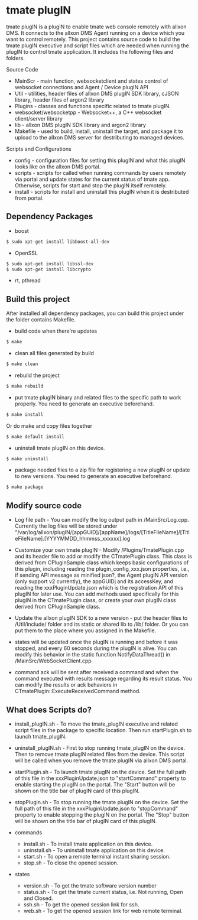 # tmate plugIN

tmate plugIN is a plugIN to enable tmate web console remotely with allxon DMS. It connects to the allxon DMS Agent running on a device which you want to control remotely.
This project contains source code to build the tmate plugIN executive and script files which are needed when running the plugIN to control tmate application. It includes the following files and folders.

Source Code
- MainScr - main function, websocketclient and states control of websocket connections and Agent / Device plugIN API
- Util - utilities, header files of allxon DMS plugIN SDK library, cJSON library, header files of argon2 library
- Plugins - classes and functions specific related to tmate plugIN.
- websocket/websocketpp - Websocket++, a C++ websocket client/server library
- lib - allxon DMS plugIN SDK library and argon2 library
- Makefile -  used to build, install, uninstall the target, and package it to upload to the allxon DMS server for destributing to managed devices.

Scripts and Configurations
- config - configuration files for setting this plugIN and what this plugIN looks like on the allxon DMS portal.
- scripts - scripts for called when running commands by users remotely via portal and update states for the current status of tmate app. Otherwise, scripts for start and stop the plugIN itself remotely.
- install - scripts for install and uninstall this plugIN when it is destributed from portal.

## Dependency Packages

- boost
 ```bash
 $ sudo apt-get install libboost-all-dev
 ```
- OpenSSL
 ```bash
 $ sudo apt-get install libssl-dev
 $ sudo apt-get install libcrypto
 ```
- rt, pthread

## Build this project

After installed all dependency packages, you can build this project under the folder contains Makefile.
- build code when there're updates
 ```bash
 $ make
 ```

- clean all files generated by build
 ```bash
 $ make clean
 ```

- rebuild the project
 ```bash
 $ make rebuild
 ```

- put tmate plugIN binary and related files to the specific path to work properly. You need to generate an executive beforehand.
 ```bash
 $ make install
 ```
  Or do make and copy files together
 ```bash
 $ make default install
 ```

- uninstall tmate plugIN on this device.
 ```bash
 $ make uninstall
 ```

- package needed fiies to a zip file for registering a new plugIN or update to new versions. You need to generate an executive beforehand.
 ```bash
 $ make package
 ```

## Modify source code

- Log file path - You can modify the log output path in /MainSrc/Log.cpp. Currently the log files will be stored under "/var/log/allxon/plugIN/[appGUID]/[appName]/logs/[TitleFileName]/[TitleFileName].[YYYYMMDD_hhmmss_xxxxxx].log

- Customize your own tmate plugIN - Modify /Plugins/TmatePlugin.cpp and its header file to add or modify the CTmatePlugin class. This class is derived from CPluginSample class which keeps basic configurations of this plugin, including reading the plugin_config_xxx.json properties, i.e., if sending API message as minified json?, the Agent plugIN API version (only support v2 currently), the appGUIDj and its accessKey, and reading the xxxPluginUpdate.json which is the registration API of this plugIN for later use. You can add methods used specifically for this plugIN in the CTmatePlugin class, or create your own plugIN class derived from CPluginSample class.

- Update the allxon plugIN SDK to a new version - put the header files to /Util/include/ folder and its static or shared lib to /lib/ folder. Or you can put them to the place where you assigned in the Makefile.

- states will be updated once the plugIN is running and before it was stopped, and every 60 seconds during the plugIN is alive. You can modify this behavior in the static function NotifyDataThread() in /MainSrc/WebSocketClient.cpp

- command ack will be sent after received a command and when the command executed with results message regarding its result status. You can modify the results or ack behaviors in CTmatePlugin::ExecuteReceivedCommand method.

## What does Scripts do?

- install_plugIN.sh - To move the tmate_plugIN executive and related script files in the package to specific location. Then run startPlugin.sh to launch tmate_plugIN.

- uninstall_plugIN.sh - First to stop running tmate_plugIN on the device. Then to remove tmate plugIN related files from the device. This script will be called when you remove the tmate plugIN via allxon DMS portal.

- startPlugin.sh - To launch tmate plugIN on the device. Set the full path of this file in the xxxPluginUpdate.json to "startCommand" property to enable starting the plugIN on the portal. The "Start" button will be shown on the title bar of plugIN card of this plugIN.

- stopPlugin.sh - To stop running the tmate plugIN on the device. Set the full path of this file in the xxxPluginUpdate.json to "stopCommand" property to enable stopping the plugIN on the portal. The "Stop" button will be shown on the title bar of plugIN card of this plugIN.

- commands
    * install.sh - To install tmate application on this device.
    * uninstall.sh - To uninstall tmate application on this device.
    * start.sh - To open a remote terminal instant sharing session.
    * stop.sh - To close the opened session.

- states
    * version.sh - To get the tmate software version number
    * status.sh - To get the tmate current status, i.e. Not running, Open and Closed.
    * ssh.sh - To get the opened session link for ssh.
    * web.sh - To get the opened session link for web remote terminal.
